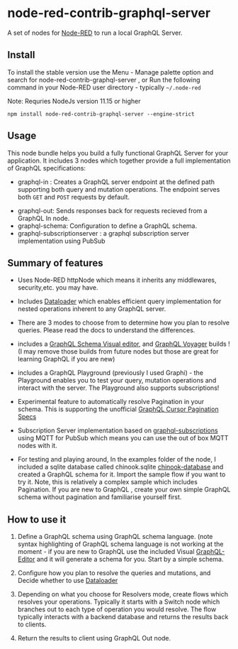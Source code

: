# node-red-contrib-graphql-server

A set of nodes for <a href="http://nodered.org" target="_new">Node-RED</a> to run a local GraphQL Server.

## Install

To install the stable version use the Menu - Manage palette option and search for node-red-contrib-graphql-server ,
or Run the following command in your Node-RED user directory - typically `~/.node-red`

Note: Requries NodeJs version 11.15 or higher

    npm install node-red-contrib-graphql-server --engine-strict

## Usage

This node bundle helps you build a fully functional GraphQL Server for your application. It includes 3 nodes which together provide a full implementation
of GraphQL specifications:

- graphql-in : Creates a GraphQL server endpoint at the defined path supporting both query and mutation operations. The endpoint serves both <code>GET</code> and <code>POST</code> requests by default.</p>
- graphql-out: Sends responses back for requests recieved from a GraphQL In node.
- graphql-schema: Configuration to define a GraphQL schema.
- graphql-subscriptionserver : a graphql subscription server implementation using PubSub

## Summary of features

- Uses Node-RED httpNode which means it inherits any middlewares, security,etc. you may have.

- Includes [Dataloader](https://github.com/graphql/dataloader) which enables efficient query implementation for nested operations inherent to any GraphQL server.

- There are 3 modes to choose from to determine how you plan to resolve queries. Please read the docs to understand the differences.

- includes a [GraphQL Schema Visual editor](https://github.com/graphql-editor/graphql-editor), and [GraphQL Voyager](https://github.com/APIs-guru/graphql-voyager) builds ! (I may remove those builds from future nodes but those are great for learning GraphQL if you are new)

- includes a GraphQL Playground (previously I used Graphi) - the Playground enables you to test your query, mutation operations and interact with the server. The Playground also supports subscriptions!

- Experimental feature to automatically resolve Pagination in your schema. This is supporting the unofficial [GraphQL Cursor Pagination Specs](https://relay.dev/graphql/connections.htm)

- Subscription Server implementation based on [graphql-subscriptions](https://github.com/apollographql/graphql-subscriptions) using MQTT for PubSub which means you can use the out of box MQTT nodes with it.

- For testing and playing around, In the examples folder of the node, I included a sqlite database called chinook.sqlite [chinook-database](https://github.com/lerocha/chinook-database) and created a GraphQL schema for it. Import the sample flow if you want to try it. Note, this is relatively a complex sample which includes Pagination. If you are new to GraphQL , create your own simple GraphQL schema without pagination and familiarise yourself first.

## How to use it

1. Define a GraphQL schema using GraphQL schema language. (note syntax highlighting of GraphQL schema language is not working at the moment - if you are new to GraphQL use the included Visual [GraphQL-Editor](https://github.com/graphql-editor/graphql-editor) and it will generate a schema for you. Start by a simple schema.

2. Configure how you plan to resolve the queries and mutations, and Decide whether to use [Dataloader](https://github.com/graphql/dataloader)

3. Depending on what you choose for Resolvers mode, create flows which resolves your operations. Typically it starts with a Switch node which branches out to each type of operation you would resolve. The flow typically interacts with a backend database and returns the results back to clients.

4. Return the results to client using GraphQL Out node.
